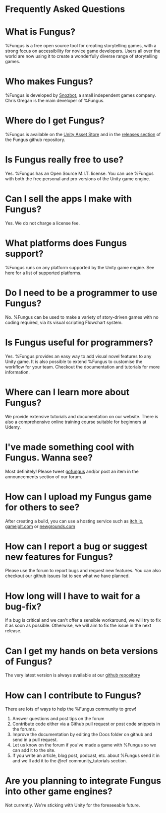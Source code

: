 # Frequently Asked Questions

# What is Fungus?
%Fungus is a free open source tool for creating storytelling games, with a strong focus on accessibility for novice game developers. Users all over the world are now using it to create a wonderfully diverse range of storytelling games.

# Who makes Fungus?
%Fungus is developed by [Snozbot], a small independent games company. Chris Gregan is the main developer of %Fungus.

# Where do I get Fungus?
%Fungus is available on the [Unity Asset Store] and in the [releases section] of the Fungus github repository.

# Is Fungus really free to use?
Yes. %Fungus has an Open Source M.I.T. license. You can use %Fungus with both the free personal and pro versions of the Unity game engine.

# Can I sell the apps I make with Fungus?
Yes. We do not charge a license fee.

# What platforms does Fungus support?
%Fungus runs on any platform supported by the Unity game engine. See here for a list of supported platforms.

# Do I need to be a programmer to use Fungus?
No. %Fungus can be used to make a variety of story-driven games with no coding required, via its visual scripting Flowchart system.

# Is Fungus useful for programmers?
Yes. %Fungus provides an easy way to add visual novel features to any Unity game. It is also possible to extend %Fungus to customise the workflow for your team. Checkout the documentation and tutorials for more information.

# Where can I learn more about Fungus?
We provide extensive tutorials and documentation on our website. There is also a comprehensive online training course suitable for beginners at Udemy.

# I've made something cool with Fungus. Wanna see?
Most definitely! Please tweet [gofungus] and/or post an item in the announcements section of our forum.

# How can I upload my Fungus game for others to see?
After creating a build, you can use a hosting service such as [itch.io], [gamejolt.com] or [newgrounds.com]

# How can I report a bug or suggest new features for Fungus?
Please use the forum to report bugs and request new features. You can also checkout our github issues list to see what we have planned.

# How long will I have to wait for a bug-fix?
If a bug is critical and we can't offer a sensible workaround, we will try to fix it as soon as possible. Otherwise, we will aim to fix the issue in the next release.

# Can I get my hands on beta versions of Fungus?
The very latest version is always available at our [github repository]

# How can I contribute to Fungus?
There are lots of ways to help the %Fungus community to grow!

1. Answer questions and post tips on the forum
2. Contribute code either via a Github pull request or post code snippets in the forums.
3. Improve the documentation by editing the Docs folder on github and send in a pull request.
4. Let us know on the forum if you've made a game with %Fungus so we can add it to the site.
5. If you write an article, blog post, podcast, etc. about %Fungus send it in and we'll add it to the @ref community_tutorials section.

# Are you planning to integrate Fungus into other game engines?
Not currently. We're sticking with Unity for the foreseeable future.

[gofungus]: http://twitter.com/gofungus
[Snozbot]: http://snozbot.com
[Unity Asset Store]: http://u3d.as/f0T
[itch.io]: http://itch.io
[gamejolt.com]: http://gamejolt.com
[newgrounds.com]: http://newgrounds.com
[github repository]: https://github.com/snozbot/fungus
[releases section]: https://github.com/snozbot/fungus/releases
